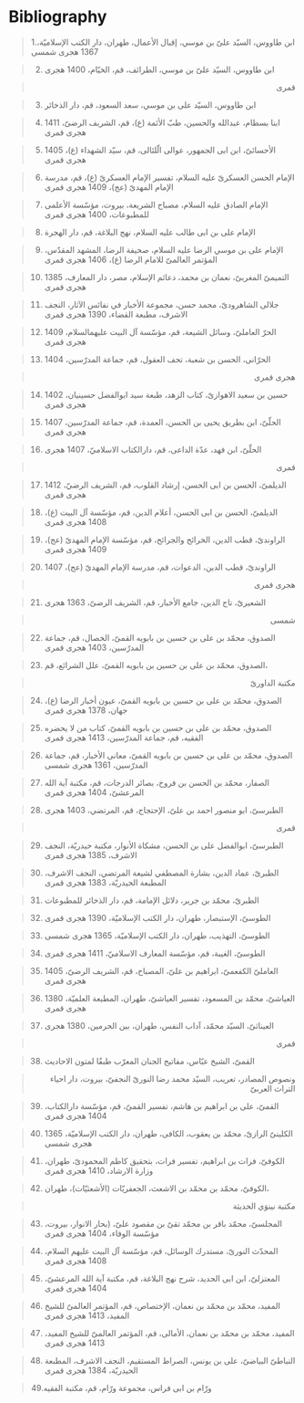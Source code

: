 Bibliography
============

> 1.ابن طاووس، السيّد علىّ بن موسي، إقبال الأعمال، طهران، دار الكتب
> الإسلاميّة، 1367 هجرى شمسى

> 2. ابن طاووس، السيّد علىّ بن موسي، الطرائف، قم، الخيّام، 1400 هجرى
<blockquote dir="rtl">
  <p>
قمرى
  </p>
</blockquote>

> 3. ابن طاووس، السيّد على بن موسي، سعد السعود، قم، دار الذخائر

> 4. ابنا بسطام، عبدالله والحسين، طبّ الأئمة (ع)، قم، الشريف الرضىّ،
> 1411 هجرى قمرى

> 5. الأحسائىّ، ابن ابى الجمهور، عوالى الّلئالى، قم، سيّد الشهداء (ع)،
> 1405 هجرى قمرى

> 6. الإمام الحسن العسكرىّ عليه السلام، تفسير الإمام العسكرىّ (ع)، قم،
> مدرسة الإمام المهدىّ (عج)، 1409 هجرى قمرى

> 7. الإمام الصادق عليه السلام، مصباح الشريعة، بيروت، مؤسّسة الأعلمى
> للمطبوعات، 1400 هجرى قمرى

> 8. الإمام على بن ابى طالب عليه السلام، نهج البلاغة، قم، دار الهجرة

> 9. الإمام على بن موسي الرضا عليه السلام، صحيفة الرضا، المشهد المقدّس،
> المؤتمر العالمىّ للامام الرضا (ع)، 1406 هجرى قمرى

> 10. التميمىّ المغربىّ، نعمان بن محمد، دعائم الإسلام، مصر، دار المعارف،
> 1385 هجرى قمرى

> 11. جلالى الشاهرودىّ، محمد حسن، مجموعة الأخبار في نفائس الآثار، النجف
> الاشرف، مطبعة القضاء، 1390 هجرى قمرى

> 12. الحرّ العاملىّ، وسائل الشيعة، قم، مؤسّسة آل البيت عليهم‏السلام،
> 1409 هجرى قمرى

> 13. الحرّانى، الحسن بن شعبة، تحف العقول، قم، جماعة المدرّسين، 1404
<blockquote dir="rtl">
  <p>
هجرى قمرى
  </p>
</blockquote>

> 14. حسين بن سعيد الاهوازىّ، كتاب الزهد، طبعة سيد ابوالفضل حسينيان،
> 1402 هجرى قمرى

> 15. الحلّىّ، ابن بطريق يحيى بن الحسن، العمدة، قم، جماعة المدرّسين،
> 1407 هجرى قمرى

> 16. الحلّىّ، ابن فهد، عدّة الداعى، قم، دارالكتاب الاسلاميّ، 1407 هجرى
<blockquote dir="rtl">
  <p>
قمرى
  </p>
</blockquote>

> 17. الديلمىّ، الحسن بن ابى الحسن، إرشاد القلوب، قم، الشريف الرضيّ،
> 1412 هجرى قمرى

> 18. الديلمىّ، الحسن بن ابى الحسن، أعلام الدين، قم، مؤسّسة آل البيت
> (ع)، 1408 هجرى قمرى

> 19. الراوندىّ، قطب الدين، الخرائج والجرائح، قم، مؤسّسة الإمام المهدىّ
> (عج)، 1409 هجرى قمرى

> 20. الراوندىّ، قطب الدين، الدعوات، قم، مدرسة الإمام المهدىّ (عج)، 1407
<blockquote dir="rtl">
  <p>
هجرى قمرى
  </p>
</blockquote>

> 21. الشعيرىّ، تاج الدين، جامع الأخبار، قم، الشريف الرضىّ، 1363 هجرى
<blockquote dir="rtl">
  <p>
شمسى
  </p>
</blockquote>

> 22. الصدوق، محمّد بن على بن حسين بن بابويه القمىّ، الخصال، قم، جماعة
> المدرّسين، 1403 هجرى قمرى

> 23. الصدوق، محمّد بن على بن حسين بن بابويه القمىّ، علل الشرائع، قم،
<blockquote dir="rtl">
  <p>
مكتبة الداورىّ
  </p>
</blockquote>

> 24. الصدوق، محمّد بن على بن حسين بن بابويه القمىّ، عيون أخبار الرضا
> (ع)، جهان، 1378 هجرى قمرى

> 25. الصدوق، محمّد بن على بن حسين بن بابويه القمىّ، كتاب من لا يحضره
> الفقيه، قم، جماعة المدرّسين، 1413 هجرى قمرى

> 26. الصدوق، محمّد بن على بن حسين بن بابويه القمىّ، معانى الأخبار، قم،
> جماعة المدرّسين، 1361 هجرى شمسى

> 27. الصفار، محمّد بن الحسن بن فروخ، بصائر الدرجات، قم، مكتبة آية الله
> المرعشىّ، 1404 هجرى قمرى

> 28. الطبرسىّ، ابو منصور احمد بن علىّ، الإحتجاج، قم، المرتضي، 1403 هجرى
<blockquote dir="rtl">
  <p>
قمرى
  </p>
</blockquote>

> 29. الطبرسىّ، ابوالفضل على بن الحسن، مشكاة الأنوار، مكتبة حيدريّة،
> النجف الاشرف، 1385 هجرى قمرى

> 30. الطبرىّ، عماد الدين، بشارة المصطفي لشيعة المرتضي، النجف الاشرف،
> المطبعة الحيدريّة، 1383 هجرى قمرى

> 31. الطبرىّ، محمّد بن جرير، دلائل الإمامة، قم، دار الذخائر للمطبوعات

> 32. الطوسىّ، الإستبصار، طهران، دار الكتب الإسلاميّة، 1390 هجرى قمرى

> 33. الطوسىّ، التهذيب، طهران، دار الكتب الإسلاميّة، 1365 هجرى شمسى

> 34. الطوسىّ، الغيبة، قم، مؤسّسة المعارف الاسلاميّ، 1411 هجرى قمرى

> 35. العاملىّ الكفعمىّ، ابراهيم بن علىّ، المصباح، قم، الشريف الرضىّ،
> 1405 هجرى قمرى

> 36. العياشىّ، محمّد بن المسعود، تفسير العياشىّ، طهران، المطبعة
> العلميّة، 1380 هجرى قمرى

> 37. العيناثىّ، السيّد محمّد، آداب النفس، طهران، بين الحرمين، 1380 هجرى
<blockquote dir="rtl">
  <p>
قمرى
  </p>
</blockquote>

> 38. القمىّ، الشيخ عبّاس، مفاتيح الجنان المعرّب طبقًا لمتون الاحاديث
<blockquote dir="rtl">
  <p>
ونصوص المصادر، تعريب، السيّد محمد رضا النورىّ النجفىّ، بيروت، دار
احياء التراث العربىّ
  </p>
</blockquote>

> 39. القمىّ، على بن ابراهيم بن هاشم، تفسير القمىّ، قم، مؤسّسة
> دارالكتاب، 1404 هجرى قمرى

> 40. الكلينىّ الرازىّ، محمّد بن يعقوب، الكافى، طهران، دار الكتب
> الإسلاميّة، 1365 هجرى شمسى

> 41. الكوفىّ، فرات بن ابراهيم، تفسير فرات، بتحقيق كاظم المحمودىّ،
> طهران، وزارة الارشاد، 1410 هجرى قمرى

> 42. الكوفىّ، محمّد بن محمّد بن الاشعث، الجعفريّات (الأشعثيّات)، طهران،
<blockquote dir="rtl">
  <p>
مكتبة نينوَي الحديثة
  </p>
</blockquote>

> 43. المجلسىّ، محمّد باقر بن محمّد تقىّ بن مقصود علىّ، (بحار الانوار،
> بيروت، مؤسّسة الوفاء، 1404 هجرى قمرى

> 44. المحدّث النورىّ، مستدرك الوسائل، قم، مؤسّسة آل البيت عليهم السلام،
> 1408 هجرى قمرى

> 45. المعتزلىّ، ابن ابى الحديد، شرح نهج البلاغة، قم، مكتبة آية الله
> المرعشىّ، 1404 هجرى قمرى

> 46. المفيد، محمّد بن محمّد بن نعمان، الإختصاص، قم، المؤتمر العالمىّ
> للشيخ المفيد، 1413 هجرى قمرى

> 47. المفيد، محمّد بن محمّد بن نعمان، الأمالى، قم، المؤتمر العالمىّ
> للشيخ المفيد، 1413 هجرى قمرى

> 48. النباطىّ البياضىّ، على بن يونس، الصراط المستقيم، النجف الاشرف،
> المطبعة الحيدريّة، 1384 هجرى قمرى

> 49.ورّام بن ابى فراس، مجموعة ورّام، قم، مكتبة الفقيه


